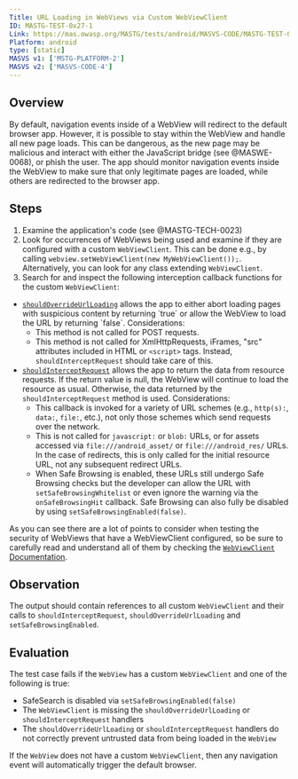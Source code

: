```yaml
---
Title: URL Loading in WebViews via Custom WebViewClient
ID: MASTG-TEST-0x27-1
Link: https://mas.owasp.org/MASTG/tests/android/MASVS-CODE/MASTG-TEST-0027/
Platform: android
type: [static]
MASVS v1: ['MSTG-PLATFORM-2']
MASVS v2: ['MASVS-CODE-4']
---
```


## Overview

By default, navigation events inside of a WebView will redirect to the default browser app. However, it is possible to stay within the WebView and handle all new page loads. This can be dangerous, as the new page may be malicious and interact with either the JavaScript bridge (see @MASWE-0068), or phish the user. The app should monitor navigation events inside the WebView to make sure that only legitimate pages are loaded, while others are redirected to the browser app.

## Steps

1. Examine the application's code (see @MASTG-TECH-0023)
2. Look for occurrences of WebViews being used and examine if they are configured with a custom `WebViewClient`. This can be done e.g., by calling `webview.setWebViewClient(new MyWebViewClient());`. Alternatively, you can look for any class extending `WebViewClient`.
3. Search for and inspect the following interception callback functions for the custom `WebViewClient`:

- [`shouldOverrideUrlLoading`](https://developer.android.com/reference/android/webkit/WebViewClient#shouldOverrideUrlLoading(android.webkit.WebView,%20android.webkit.WebResourceRequest)) allows the app to either abort loading pages with suspicious content by returning `true` or allow the WebView to load the URL by returning `false`. Considerations:
    - This method is not called for POST requests.
    - This method is not called for XmlHttpRequests, iFrames, "src" attributes included in HTML or `<script>` tags. Instead, `shouldInterceptRequest` should take care of this.
- [`shouldInterceptRequest`](https://developer.android.com/reference/android/webkit/WebViewClient#shouldInterceptRequest(android.webkit.WebView,%20android.webkit.WebResourceRequest)) allows the app to return the data from resource requests. If the return value is null, the WebView will continue to load the resource as usual. Otherwise, the data returned by the `shouldInterceptRequest` method is used. Considerations:
    - This callback is invoked for a variety of URL schemes (e.g., `http(s):`, `data:`, `file:`, etc.), not only those schemes which send requests over the network.
    - This is not called for `javascript:` or `blob:` URLs, or for assets accessed via `file:///android_asset/` or `file:///android_res/` URLs.
  In the case of redirects, this is only called for the initial resource URL, not any subsequent redirect URLs.
    - When Safe Browsing is enabled, these URLs still undergo Safe Browsing checks but the developer can allow the URL with `setSafeBrowsingWhitelist` or even ignore the warning via the `onSafeBrowsingHit` callback. Safe Browsing can also fully be disabled by using `setSafeBrowsingEnabled(false)`.

As you can see there are a lot of points to consider when testing the security of WebViews that have a WebViewClient configured, so be sure to carefully read and understand all of them by checking the [`WebViewClient` Documentation](https://developer.android.com/reference/android/webkit/WebViewClient "WebViewClient").

## Observation

The output should contain references to all custom `WebViewClient` and their calls to `shouldInterceptRequest`, `shouldOverrideUrlLoading` and `setSafeBrowsingEnabled`.

## Evaluation

The test case fails if the `WebView` has a custom `WebViewClient` and one of the following is true:

- SafeSearch is disabled via `setSafeBrowsingEnabled(false)`
- The `WebViewClient` is missing the `shouldOverrideUrlLoading` or `shouldInterceptRequest` handlers
- The `shouldOverrideUrlLoading` or `shouldInterceptRequest` handlers do not correctly prevent untrusted data from being loaded in the `WebView`

If the `WebView` does not have a custom `WebViewClient`, then any navigation event will automatically trigger the default browser.
